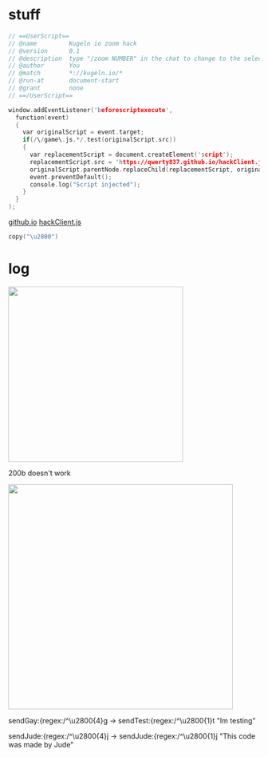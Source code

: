 # stuff

```c
// ==UserScript==
// @name         Kugeln io zoom hack
// @version      0.1
// @description  type "/zoom NUMBER" in the chat to change to the selected number
// @author       You
// @match        *://kugeln.io/*
// @run-at       document-start
// @grant        none
// ==/UserScript==

window.addEventListener('beforescriptexecute',
  function(event)
  {
    var originalScript = event.target;
    if(/\/game\.js.*/.test(originalScript.src))
    {
      var replacementScript = document.createElement('script');
      replacementScript.src = 'https://qwerty837.github.io/hackClient.js';
      originalScript.parentNode.replaceChild(replacementScript, originalScript);
      event.preventDefault();
      console.log("Script injected");
    }
  }
);
```


[github.io](https://qwerty837.github.io/)
[hackClient.js](https://qwerty837.github.io/hackClient.js)

```c
copy("\u2800")
```

# log

<img width="350" src="https://user-images.githubusercontent.com/66380341/83735092-dce64e80-a68a-11ea-8654-f2952cb6a938.PNG">
<p>200b doesn't work</p>
<img width="450" src="https://user-images.githubusercontent.com/66380341/83899173-eeb31900-a792-11ea-9222-283c821ddebc.PNG">

<p>sendGay:{regex:/^\u2800{4}g → sendTest:{regex:/^\u2800{1}t "Im testing"</p><p style="margin-top:10px;">sendJude:{regex:/^\u2800{4}j → sendJude:{regex:/^\u2800{1}j "This code was made by Jude"</p>

